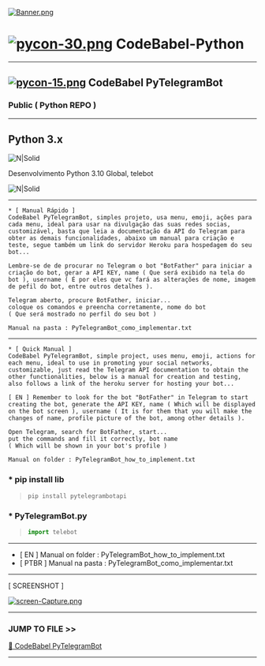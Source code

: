 [![Banner.png](https://i.postimg.cc/d35m7GZq/Banner.png)](https://postimg.cc/q6CCShGY)
# [![pycon-30.png](https://i.postimg.cc/QNSdBfCQ/pycon-30.png)](https://postimg.cc/ThL6Fqr1)  CodeBabel-Python
___
## [![pycon-15.png](https://i.postimg.cc/nLw6bQhQ/pycon-15.png)](https://postimg.cc/3ymL2NpK) CodeBabel PyTelegramBot
### Public ( Python REPO )
___

## Python 3.x
![N|Solid](https://img.shields.io/pypi/pyversions/4?color=yellow&label=Python&logo=Python&logoColor=blue&style=for-the-badge)
<p>Desenvolvimento Python 3.10 Global, telebot</p>

![N|Solid](https://static.wixstatic.com/media/b0d81f_842e86a888714bd39e5527cf5956ebf1~mv2.png)
___
```
* [ Manual Rápido ]
CodeBabel PyTelegramBot, simples projeto, usa menu, emoji, ações para cada menu, ideal para usar na divulgação das suas redes socias, customizável, basta que leia a documentação da API do Telegram para obter as demais funcionalidades, abaixo um manual para criação e teste, segue também um link do servidor Heroku para hospedagem do seu bot...

Lembre-se de de procurar no Telegram o bot "BotFather" para iniciar a criação do bot, gerar a API KEY, name ( Que será exibido na tela do bot ), username ( É por eles que vc fará as alterações de nome, imagem de pefil do bot, entre outros detalhes ).

Telegram aberto, procure BotFather, iniciar...
coloque os comandos e preencha corretamente, nome do bot
( Que será mostrado no perfil do seu bot )

Manual na pasta : PyTelegramBot_como_implementar.txt
```
___

```
* [ Quick Manual ]
CodeBabel PyTelegramBot, simple project, uses menu, emoji, actions for each menu, ideal to use in promoting your social networks, customizable, just read the Telegram API documentation to obtain the other functionalities, below is a manual for creation and testing, also follows a link of the heroku server for hosting your bot...

[ EN ] Remember to look for the bot "BotFather" in Telegram to start creating the bot, generate the API KEY, name ( Which will be displayed on the bot screen ), username ( It is for them that you will make the changes of name, profile picture of the bot, among other details ).

Open Telegram, search for BotFather, start...
put the commands and fill it correctly, bot name
( Which will be shown in your bot's profile )

Manual on folder : PyTelegramBot_how_to_implement.txt
```

### * pip install lib
> ```
> pip install pytelegrambotapi
> ```
 
### * PyTelegramBot.py
>~~~~python
>import telebot
>~~~~
___
* [  EN  ] Manual on folder : PyTelegramBot_how_to_implement.txt
* [ PTBR ] Manual na pasta : PyTelegramBot_como_implementar.txt
___
[ SCREENSHOT ]

[![screen-Capture.png](https://i.postimg.cc/pLCYCHvG/screen-Capture.png)](https://postimg.cc/WdDkpxhg)
___
### JUMP TO FILE >> 
<a href="">📂 CodeBabel PyTelegramBot </a>
___
